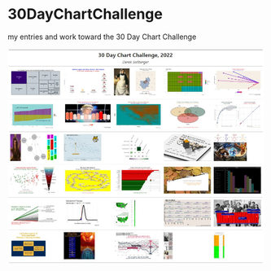 # 30DayChartChallenge
my entries and work toward the 30 Day Chart Challenge

<img src = "2022/gallery.jpeg">
